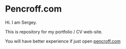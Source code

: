 # Pencroff.com

Hi. I am Sergey.

This is repository for my portfolio / CV web-site.

You will have better experience if just open [pencroff.com](https://pencroff.com)

